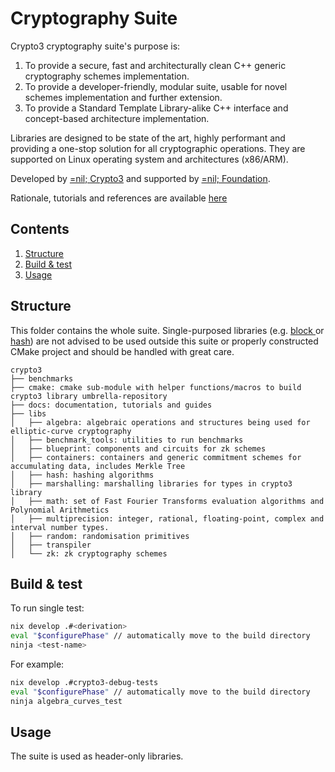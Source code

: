 # Cryptography Suite
Crypto3 cryptography suite's purpose is:
1. To provide a secure, fast and architecturally clean C++ generic cryptography schemes implementation.
2. To provide a developer-friendly, modular suite, usable for novel schemes implementation and further
   extension.
3. To provide a Standard Template Library-alike C++ interface and concept-based architecture implementation.

Libraries are designed to be state of the art, highly performant and providing a one-stop solution for
all cryptographic operations. They are supported on Linux operating system and architectures (x86/ARM).

Developed by [=nil; Crypto3](https://crypto3.nil.foundation) and supported by [=nil; Foundation](https://nil.foundation).

Rationale, tutorials and references are available [here](https://crypto3.nil.foundation/projects/crypto3)
 
## Contents
1. [Structure](#structure)
2. [Build & test](#build_&_test)
3. [Usage](#usage)

## Structure
This folder contains the whole suite. Single-purposed libraries (e.g. [block
](https://github.com/NilFoundation/placeholder/tree/master/crypto3/libs/block) or [hash](https://github.com/NilFoundation/placeholder/tree/master/crypto3/libs/hash)) are not advised to be
used outside this suite or properly constructed CMake project and should be handled with great care.
```
crypto3
├── benchmarks
├── cmake: cmake sub-module with helper functions/macros to build crypto3 library umbrella-repository
├── docs: documentation, tutorials and guides
├── libs
│   ├── algebra: algebraic operations and structures being used for elliptic-curve cryptography
│   ├── benchmark_tools: utilities to run benchmarks
│   ├── blueprint: components and circuits for zk schemes
│   ├── containers: containers and generic commitment schemes for accumulating data, includes Merkle Tree
│   ├── hash: hashing algorithms
│   ├── marshalling: marshalling libraries for types in crypto3 library
│   ├── math: set of Fast Fourier Transforms evaluation algorithms and Polynomial Arithmetics
│   ├── multiprecision: integer, rational, floating-point, complex and interval number types. 
│   ├── random: randomisation primitives 
│   ├── transpiler
│   └── zk: zk cryptography schemes
```

## Build & test

To run single test:
```bash
nix develop .#<derivation>
eval "$configurePhase" // automatically move to the build directory
ninja <test-name>
```

For example:
```bash
nix develop .#crypto3-debug-tests
eval "$configurePhase" // automatically move to the build directory
ninja algebra_curves_test
```

## Usage

The suite is used as header-only libraries.

